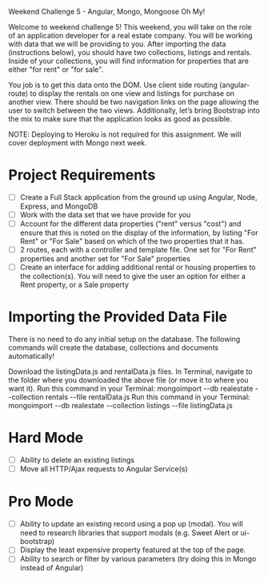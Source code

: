 Weekend Challenge 5 - Angular, Mongo, Mongoose Oh My!

Welcome to weekend challenge 5! This weekend, you will take on the role of an application developer for a real estate company. You will be working with data that we will be providing to you. After importing the data (instructions below), you should have two collections, listings and rentals. Inside of your collections, you will find information for properties that are either "for rent" or "for sale".

You job is to get this data onto the DOM. Use client side routing (angular-route) to display the rentals on one view and listings for purchase on another view. There should be two navigation links on the page allowing the user to switch between the two views. Additionally, let’s bring Bootstrap into the mix to make sure that the application looks as good as possible.

NOTE: Deploying to Heroku is not required for this assignment. We will cover deployment with Mongo next week.

# Project Requirements

- [ ] Create a Full Stack application from the ground up using Angular, Node, Express, and MongoDB
- [ ] Work with the data set that we have provide for you
- [ ] Account for the different data properties ("rent" versus "cost") and ensure that this is noted on the display of the information, by listing "For Rent" or "For Sale" based on which of the two properties that it has.
- [ ] 2 routes, each with a controller and template file. One set for "For Rent" properties and another set for "For Sale" properties
- [ ] Create an interface for adding additional rental or housing properties to the collection(s). You will need to give the user an option for either a Rent property, or a Sale property

# Importing the Provided Data File

There is no need to do any initial setup on the database. The following commands will create the database, collections and documents automatically!

Download the listingData.js and rentalData.js files.
In Terminal, navigate to the folder where you downloaded the above file (or move it to where you want it).
Run this command in your Terminal: mongoimport --db realestate --collection rentals --file rentalData.js
Run this command in your Terminal: mongoimport --db realestate --collection listings --file listingData.js

# Hard Mode

- [ ] Ability to delete an existing listings
- [ ] Move all HTTP/Ajax requests to Angular Service(s)

# Pro Mode

- [ ] Ability to update an existing record using a pop up (modal). You will need to research libraries that support modals (e.g. Sweet Alert or ui-bootstrap)
- [ ] Display the least expensive property featured at the top of the page.
- [ ] Ability to search or filter by various parameters (try doing this in Mongo instead of Angular)